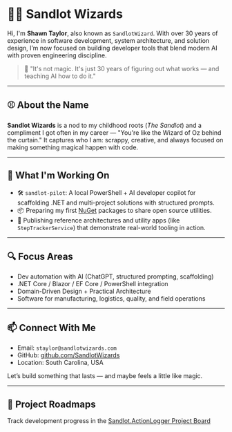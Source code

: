 # 🧙‍♂️ Sandlot Wizards

Hi, I'm **Shawn Taylor**, also known as `SandlotWizard`. With over 30 years of experience in software development, system architecture, and solution design, I’m now focused on building developer tools that blend modern AI with proven engineering discipline.

> 🧠 "It's not magic. It's just 30 years of figuring out what works — and teaching AI how to do it."

---

## ⚾ About the Name

**Sandlot Wizards** is a nod to my childhood roots (*The Sandlot*) and a compliment I got often in my career — "You're like the Wizard of Oz behind the curtain." It captures who I am: scrappy, creative, and always focused on making something magical happen with code.

---

## 🚀 What I'm Working On

- 🛠️ `sandlot-pilot`: A local PowerShell + AI developer copilot for scaffolding .NET and multi-project solutions with structured prompts.
- 📦 Preparing my first [NuGet](https://www.nuget.org/) packages to share open source utilities.
- 🧪 Publishing reference architectures and utility apps (like `StepTrackerService`) that demonstrate real-world tooling in action.

---

## 🔍 Focus Areas

- Dev automation with AI (ChatGPT, structured prompting, scaffolding)
- .NET Core / Blazor / EF Core / PowerShell integration
- Domain-Driven Design + Practical Architecture
- Software for manufacturing, logistics, quality, and field operations

---

## 📫 Connect With Me

- Email: `staylor@sandlotwizards.com`
- GitHub: [github.com/SandlotWizards](https://github.com/SandlotWizards)
- Location: South Carolina, USA

Let’s build something that lasts — and maybe feels a little like magic.

---

## 📌 Project Roadmaps
Track development progress in the [Sandlot.ActionLogger Project Board](https://github.com/users/SandlotWizards/projects/3)
